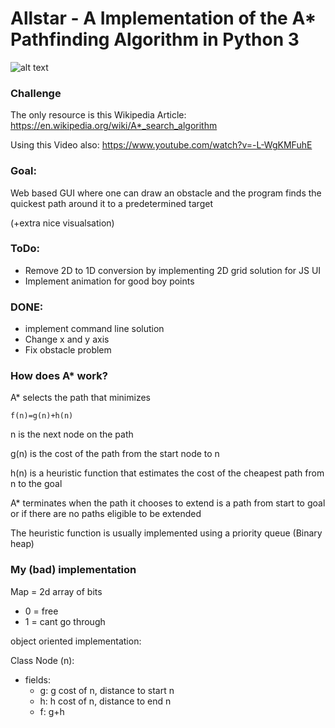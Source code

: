 # Allstar - A Implementation of the A* Pathfinding Algorithm in Python 3

![alt text](demo.png)


### Challenge

The only resource is this Wikipedia Article: https://en.wikipedia.org/wiki/A*_search_algorithm

Using this Video also: https://www.youtube.com/watch?v=-L-WgKMFuhE


### Goal: 

Web based GUI where one can draw an obstacle and the program finds the quickest path around it to a predetermined target

(+extra nice visualsation)

### ToDo:

* Remove 2D to 1D conversion by implementing 2D grid solution for JS UI
* Implement animation for good boy points

### DONE:

* implement command line solution 
* Change x and y axis 
* Fix obstacle problem

### How does A* work?

A* selects the path that minimizes

    f(n)=g(n)+h(n)

n is the next node on the path

g(n) is the cost of the path from the start node to n

h(n) is a heuristic function that estimates the cost of the cheapest path from n to the goal 

A* terminates when the path it chooses to extend is a path from start to goal or if there are no paths eligible to be extended

The heuristic function is usually implemented using a priority queue (Binary heap)

### My (bad) implementation 

Map = 2d array of bits
* 0 = free
* 1 = cant go through

object oriented implementation:

Class Node (n): 
* fields: 
    * g: g cost of n, distance to start n
    * h: h cost of n, distance to end n
    * f: g+h

